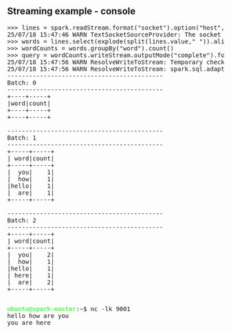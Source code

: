 ## Streaming example - console

<pre>&gt;&gt;&gt; lines = spark.readStream.format(&quot;socket&quot;).option(&quot;host&quot;,&quot;localhost&quot;).option(&quot;port&quot;,9001).load()
25/07/18 15:47:46 WARN TextSocketSourceProvider: The socket source should not be used for production applications! It does not support recovery.
&gt;&gt;&gt; words = lines.select(explode(split(lines.value,&quot; &quot;)).alias(&quot;word&quot;))
&gt;&gt;&gt; wordCounts = words.groupBy(&quot;word&quot;).count()
&gt;&gt;&gt; query = wordCounts.writeStream.outputMode(&quot;complete&quot;).format(&quot;console&quot;).start()
25/07/18 15:47:56 WARN ResolveWriteToStream: Temporary checkpoint location created which is deleted normally when the query didn&apos;t fail: /tmp/temporary-5a7b76d4-6ff0-4361-a39f-c5e57df8a965. If it&apos;s required to delete it under any circumstances, please set spark.sql.streaming.forceDeleteTempCheckpointLocation to true. Important to know deleting temp checkpoint folder is best effort.
25/07/18 15:47:56 WARN ResolveWriteToStream: spark.sql.adaptive.enabled is not supported in streaming DataFrames/Datasets and will be disabled.
-------------------------------------------                                     
Batch: 0
-------------------------------------------
+----+-----+
|word|count|
+----+-----+
+----+-----+

-------------------------------------------                                     
Batch: 1
-------------------------------------------
+-----+-----+
| word|count|
+-----+-----+
|  you|    1|
|  how|    1|
|hello|    1|
|  are|    1|
+-----+-----+

-------------------------------------------                                     
Batch: 2
-------------------------------------------
+-----+-----+
| word|count|
+-----+-----+
|  you|    2|
|  how|    1|
|hello|    1|
| here|    1|
|  are|    2|
+-----+-----+

</pre>



<pre><font color="#54FF54"><b>ubuntu@spark-master</b></font>:<font color="#5454FF"><b>~</b></font>$ nc -lk 9001
hello how are you
you are here

</pre>
